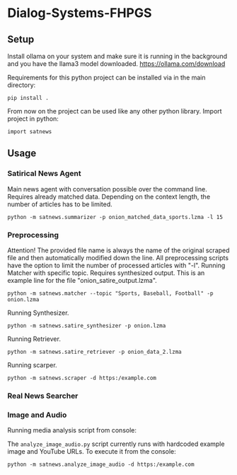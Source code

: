# Dialog-Systems-FHPGS

## Setup
Install ollama on your system and make sure it is running in the background and you have the llama3 model downloaded.
https://ollama.com/download

Requirements for this python project can be installed via in the main directory:
````
pip install .
````

From now on the project can be used like any other python library.
Import project in python:
````
import satnews
````

## Usage

### Satirical News Agent
Main news agent with conversation possible over the command line. Requires already matched data. Depending on the 
context length, the number of articles has to be limited.
````
python -m satnews.summarizer -p onion_matched_data_sports.lzma -l 15
````

### Preprocessing
Attention! The provided file name is always the name of the original scraped file and then automatically modified down the line.
All preprocessing scripts have the option to limit the number of processed articles with "-l".
Running Matcher with specific topic. Requires synthesized output. This is an example line for the file "onion_satire_output.lzma".
````
python -m satnews.matcher --topic "Sports, Baseball, Football" -p onion.lzma
````

Running Synthesizer.
````
python -m satnews.satire_synthesizer -p onion.lzma
````

Running Retriever.
````
python -m satnews.satire_retriever -p onion_data_2.lzma
````

Running scarper.
````
python -m satnews.scraper -d https:/example.com
````

### Real News Searcher

### Image and Audio

Running media analysis script from console:

The `analyze_image_audio.py` script currently runs with hardcoded example image and YouTube URLs. To execute it from the console:
````
python -m satnews.analyze_image_audio -d https:/example.com
````

